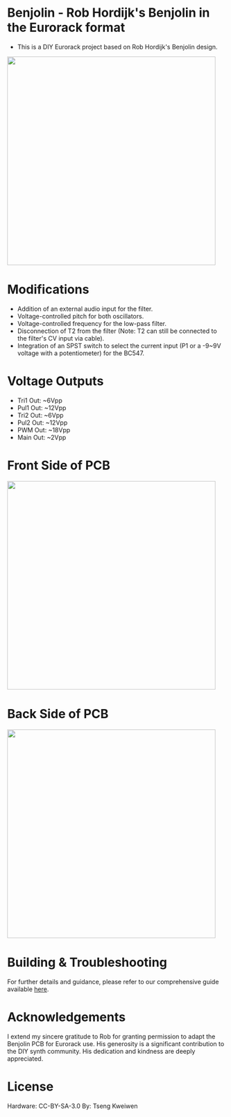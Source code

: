# Benjolin - Rob Hordijk's Benjolin in the Eurorack format 
* This is a DIY Eurorack project based on Rob Hordijk's Benjolin design.

<img src="https://cloud.githubusercontent.com/assets/15021145/25553005/d3c58190-2cda-11e7-86a0-99eca499a703.JPG" width="480">

# Modifications
* Addition of an external audio input for the filter.
* Voltage-controlled pitch for both oscillators.
* Voltage-controlled frequency for the low-pass filter.
* Disconnection of T2 from the filter (Note: T2 can still be connected to the filter's CV input via cable).
* Integration of an SPST switch to select the current input (P1 or a -9~9V voltage with a potentiometer) for the BC547.

# Voltage Outputs
* Tri1 Out: ~6Vpp
* Pul1 Out: ~12Vpp
* Tri2 Out: ~6Vpp
* Pul2 Out: ~12Vpp
* PWM Out: ~18Vpp
* Main Out: ~2Vpp

# Front Side of PCB 
<img src="https://cloud.githubusercontent.com/assets/15021145/25553008/ec268f5e-2cda-11e7-9e3f-ba969d126c5f.png" width="480">

# Back Side of PCB
<img src="https://cloud.githubusercontent.com/assets/15021145/25553009/ec29c958-2cda-11e7-9693-ededf0ead895.png" width="480">

# Building & Troubleshooting
For further details and guidance, please refer to our comprehensive guide available [here](https://github.com/kweiwen/benjolin/wiki).

# Acknowledgements
I extend my sincere gratitude to Rob for granting permission to adapt the Benjolin PCB for Eurorack use. His generosity is a significant contribution to the DIY synth community. His dedication and kindness are deeply appreciated.

# License
Hardware: CC-BY-SA-3.0
By: Tseng Kweiwen
